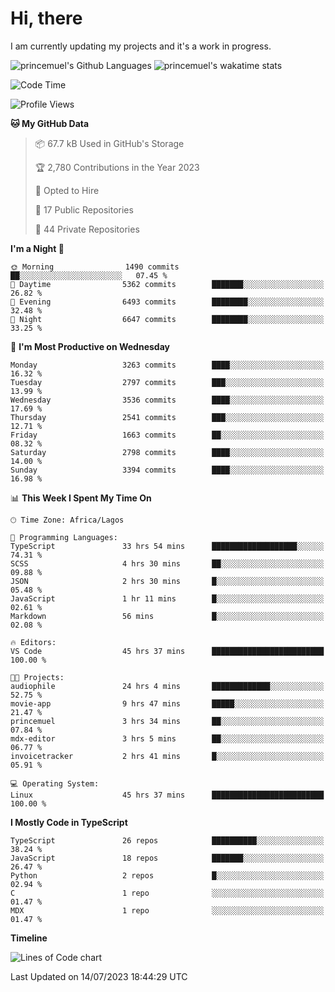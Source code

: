 # Hi, there

I am currently updating my projects and it's a work in progress.

![princemuel's Github Languages](https://github-readme-stats.vercel.app/api/top-langs/?username=princemuel&text_color=586069&layout=compact&hide_border=true&title_color=0366d6&count_private=true&include_all_commits=true&theme=tokyonight&show_icons=true)
![princemuel's wakatime stats](https://github-readme-stats.vercel.app/api/wakatime?username=princemuel&text_color=586069&layout=compact&hide_border=true&title_color=0366d6&count_private=true&include_all_commits=true&theme=tokyonight&show_icons=true)

<!--START_SECTION:waka-->
![Code Time](http://img.shields.io/badge/Code%20Time-2%2C631%20hrs%2021%20mins-blue)

![Profile Views](http://img.shields.io/badge/Profile%20Views-60-blue)

**🐱 My GitHub Data** 

> 📦 67.7 kB Used in GitHub's Storage 
 > 
> 🏆 2,780 Contributions in the Year 2023
 > 
> 💼 Opted to Hire
 > 
> 📜 17 Public Repositories 
 > 
> 🔑 44 Private Repositories 
 > 
**I'm a Night 🦉** 

```text
🌞 Morning                1490 commits        ██░░░░░░░░░░░░░░░░░░░░░░░   07.45 % 
🌆 Daytime                5362 commits        ███████░░░░░░░░░░░░░░░░░░   26.82 % 
🌃 Evening                6493 commits        ████████░░░░░░░░░░░░░░░░░   32.48 % 
🌙 Night                  6647 commits        ████████░░░░░░░░░░░░░░░░░   33.25 % 
```
📅 **I'm Most Productive on Wednesday** 

```text
Monday                   3263 commits        ████░░░░░░░░░░░░░░░░░░░░░   16.32 % 
Tuesday                  2797 commits        ███░░░░░░░░░░░░░░░░░░░░░░   13.99 % 
Wednesday                3536 commits        ████░░░░░░░░░░░░░░░░░░░░░   17.69 % 
Thursday                 2541 commits        ███░░░░░░░░░░░░░░░░░░░░░░   12.71 % 
Friday                   1663 commits        ██░░░░░░░░░░░░░░░░░░░░░░░   08.32 % 
Saturday                 2798 commits        ████░░░░░░░░░░░░░░░░░░░░░   14.00 % 
Sunday                   3394 commits        ████░░░░░░░░░░░░░░░░░░░░░   16.98 % 
```


📊 **This Week I Spent My Time On** 

```text
🕑︎ Time Zone: Africa/Lagos

💬 Programming Languages: 
TypeScript               33 hrs 54 mins      ███████████████████░░░░░░   74.31 % 
SCSS                     4 hrs 30 mins       ██░░░░░░░░░░░░░░░░░░░░░░░   09.88 % 
JSON                     2 hrs 30 mins       █░░░░░░░░░░░░░░░░░░░░░░░░   05.48 % 
JavaScript               1 hr 11 mins        █░░░░░░░░░░░░░░░░░░░░░░░░   02.61 % 
Markdown                 56 mins             █░░░░░░░░░░░░░░░░░░░░░░░░   02.08 % 

🔥 Editors: 
VS Code                  45 hrs 37 mins      █████████████████████████   100.00 % 

🐱‍💻 Projects: 
audiophile               24 hrs 4 mins       █████████████░░░░░░░░░░░░   52.75 % 
movie-app                9 hrs 47 mins       █████░░░░░░░░░░░░░░░░░░░░   21.47 % 
princemuel               3 hrs 34 mins       ██░░░░░░░░░░░░░░░░░░░░░░░   07.84 % 
mdx-editor               3 hrs 5 mins        ██░░░░░░░░░░░░░░░░░░░░░░░   06.77 % 
invoicetracker           2 hrs 41 mins       █░░░░░░░░░░░░░░░░░░░░░░░░   05.91 % 

💻 Operating System: 
Linux                    45 hrs 37 mins      █████████████████████████   100.00 % 
```

**I Mostly Code in TypeScript** 

```text
TypeScript               26 repos            ██████████░░░░░░░░░░░░░░░   38.24 % 
JavaScript               18 repos            ███████░░░░░░░░░░░░░░░░░░   26.47 % 
Python                   2 repos             █░░░░░░░░░░░░░░░░░░░░░░░░   02.94 % 
C                        1 repo              ░░░░░░░░░░░░░░░░░░░░░░░░░   01.47 % 
MDX                      1 repo              ░░░░░░░░░░░░░░░░░░░░░░░░░   01.47 % 
```



**Timeline**

![Lines of Code chart](https://raw.githubusercontent.com/princemuel/princemuel/main/assets/bar_graph.png)


 Last Updated on 14/07/2023 18:44:29 UTC
<!--END_SECTION:waka-->
